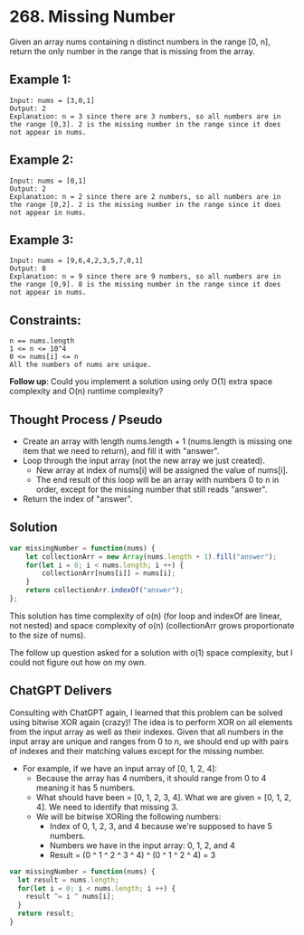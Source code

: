 # 268. Missing Number
Given an array nums containing n distinct numbers in the range [0, n], return the only number in the range that is missing from the array.

## Example 1: 
```
Input: nums = [3,0,1]
Output: 2
Explanation: n = 3 since there are 3 numbers, so all numbers are in the range [0,3]. 2 is the missing number in the range since it does not appear in nums.
```

## Example 2: 
```
Input: nums = [0,1]
Output: 2
Explanation: n = 2 since there are 2 numbers, so all numbers are in the range [0,2]. 2 is the missing number in the range since it does not appear in nums.
```

## Example 3: 
```
Input: nums = [9,6,4,2,3,5,7,0,1]
Output: 8
Explanation: n = 9 since there are 9 numbers, so all numbers are in the range [0,9]. 8 is the missing number in the range since it does not appear in nums.
```

## Constraints: 
```
n == nums.length
1 <= n <= 10^4
0 <= nums[i] <= n
All the numbers of nums are unique.
```

**Follow up**: Could you implement a solution using only O(1) extra space complexity and O(n) runtime complexity? 

## Thought Process / Pseudo

- Create an array with length nums.length + 1 (nums.length is missing one item that we need to return), and fill it with "answer". 
- Loop through the input array (not the new array we just created). 
  - New array at index of nums[i] will be assigned the value of nums[i]. 
  - The end result of this loop will be an array with numbers 0 to n in order, except for the missing number that still reads "answer". 
- Return the index of "answer". 

## Solution

```js
var missingNumber = function(nums) {
    let collectionArr = new Array(nums.length + 1).fill("answer");
    for(let i = 0; i < nums.length; i ++) {
        collectionArr[nums[i]] = nums[i];
    }
    return collectionArr.indexOf("answer");
};
```
This solution has time complexity of o(n) (for loop and indexOf are linear, not nested) and space complexity of o(n) (collectionArr grows proportionate to the size of nums). 

The follow up question asked for a solution with o(1) space complexity, but I could not figure out how on my own. 

## ChatGPT Delivers
Consulting with ChatGPT again, I learned that this problem can be solved using bitwise XOR again (crazy)! The idea is to perform XOR on all elements from the input array as well as their indexes. Given that all numbers in the input array are unique and ranges from 0 to n, we should end up with pairs of indexes and their matching values except for the missing number. 

- For example, if we have an input array of [0, 1, 2, 4]: 
  - Because the array has 4 numbers, it should range from 0 to 4 meaning it has 5 numbers. 
  - What should have been = [0, 1, 2, 3, 4]. What we are given = [0, 1, 2, 4]. We need to identify that missing 3. 
  - We will be bitwise XORing the following numbers: 
    - Index of 0, 1, 2, 3, and 4 because we're supposed to have 5 numbers. 
    - Numbers we have in the input array: 0, 1, 2, and 4
    - Result = (0 ^ 1 ^ 2 ^ 3 ^ 4) ^ (0 ^ 1 ^ 2 ^ 4) = 3

```js
var missingNumber = function(nums) {
  let result = nums.length;
  for(let i = 0; i < nums.length; i ++) {
    result ^= i ^ nums[i];
  }
  return result;
}
```